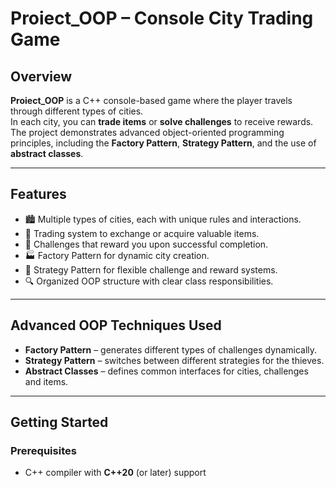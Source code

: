 # Proiect_OOP – Console City Trading Game

## Overview
**Proiect_OOP** is a C++ console-based game where the player travels through different types of cities.  
In each city, you can **trade items** or **solve challenges** to receive rewards.  
The project demonstrates advanced object-oriented programming principles, including the **Factory Pattern**, **Strategy Pattern**, and the use of **abstract classes**.

---

## Features
- 🏙️ Multiple types of cities, each with unique rules and interactions.
- 💱 Trading system to exchange or acquire valuable items.
- 🧩 Challenges that reward you upon successful completion.
- 🏭 Factory Pattern for dynamic city creation.
- 🎯 Strategy Pattern for flexible challenge and reward systems.
- 🔍 Organized OOP structure with clear class responsibilities.

---

## Advanced OOP Techniques Used
- **Factory Pattern** – generates different types of challenges dynamically.
- **Strategy Pattern** – switches between different strategies for the thieves.
- **Abstract Classes** – defines common interfaces for cities, challenges and items.

---

## Getting Started

### Prerequisites
- C++ compiler with **C++20** (or later) support  
  
